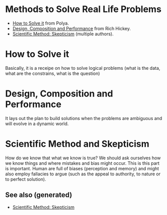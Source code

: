 # Methods to Solve Real Life Problems

-   [How to Solve it](./id:1eec7b94-0959-400a-87a6-11161a0464d7) from
    Polya.
-   [Design, Composition and
    Performance](./id:f65785b4-b6c7-48bf-b53f-046512a74952) from Rich
    Hickey.
-   [Scientific Method:
    Skepticism](./id:554d2f50-b05a-4776-a593-361ffb5e1226) (multiple
    authors).

# How to Solve it

Basically, it is a receipe on how to solve logical problems (what is the
data, what are the constrains, what is the question)

# Design, Composition and Performance

It lays out the plan to build solutions when the problems are ambiguous
and will evolve in a dynamic world.

# Scientific Method and Skepticism

How do we know that what we know is true? We should ask ourselves how we
know things and where mistakes and bias might occur. This is this part
is important. Human are full of biases (perception and memory) and might
also employ fallacies to argue (such as the appeal to authority, to
nature or to perfect solution).

## See also (generated)

-   [Scientific Method: Skepticism](./../cards/20220103-skepticism.md)
